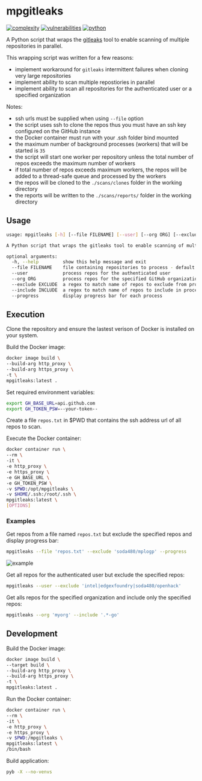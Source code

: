 # mpgitleaks
[![complexity](https://img.shields.io/badge/complexity-Simple:%205-brightgreen)](https://radon.readthedocs.io/en/latest/api.html#module-radon.complexity)
[![vulnerabilities](https://img.shields.io/badge/vulnerabilities-None-brightgreen)](https://pypi.org/project/bandit/)
[![python](https://img.shields.io/badge/python-3.9-teal)](https://www.python.org/downloads/)

A Python script that wraps the [gitleaks](https://github.com/zricethezav/gitleaks) tool to enable scanning of multiple repositories in parallel. 

This wrapping script was written for a few reasons:
* implement workaround for `gitleaks` intermittent failures when cloning very large repositories
* implement ability to scan multiple repostiories in parallel
* implement ability to scan all repositories for the authenticated user or a specified organization

Notes:
* ssh urls must be supplied when using `--file` option
* the script uses ssh to clone the repos thus you must have an ssh key configured on the GitHub instance
* the Docker container must run with your .ssh folder bind mounted
* the maximum number of background processes (workers) that will be started is `35`
* the script will start one worker per repository unless the total number of repos exceeds the maximum number of workers
* if total number of repos exceeds maximum workers, the repos will be added to a thread-safe queue and processed by the workers
* the repos will be cloned to the `./scans/clones` folder in the working directory
* the reports will be written to the `./scans/reports/` folder in the working directory


## Usage
```bash
usage: mpgitleaks [-h] [--file FILENAME] [--user] [--org ORG] [--exclude EXCLUDE] [--include INCLUDE] [--progress]

A Python script that wraps the gitleaks tool to enable scanning of multiple repositories in parallel

optional arguments:
  -h, --help         show this help message and exit
  --file FILENAME    file containing repositories to process - default file is repos.txt
  --user             process repos for the authenticated user
  --org ORG          process repos for the specified GitHub organization
  --exclude EXCLUDE  a regex to match name of repos to exclude from processing
  --include INCLUDE  a regex to match name of repos to include in processing
  --progress         display progress bar for each process
```

## Execution

Clone the repository and ensure the lastest verison of Docker is installed on your system.

Build the Docker image:
```bash
docker image build \
--build-arg http_proxy \
--build-arg https_proxy \
-t \
mpgitleaks:latest .
```

Set required environment variables:
```bash
export GH_BASE_URL=api.github.com
export GH_TOKEN_PSW=--your-token--
```

Create a file `repos.txt` in $PWD that contains the ssh address url of all repos to scan.

Execute the Docker container:
```bash
docker container run \
--rm \
-it \
-e http_proxy \
-e https_proxy \
-e GH_BASE_URL \
-e GH_TOKEN_PSW \
-v $PWD:/opt/mpgitleaks \
-v $HOME/.ssh:/root/.ssh \
mpgitleaks:latest \
[OPTIONS]
```

### Examples

Get repos from a file named `repos.txt` but exclude the specified repos and display progress bar:
```bash
mpgitleaks --file 'repos.txt' --exclude 'soda480/mplogp' --progress
```
![example](https://raw.githubusercontent.com/soda480/mpgitleaks/master/docs/images/example1.gif)

Get all repos for the authenticated user but exclude the specified repos:
```bash
mpgitleaks --user --exclude 'intel|edgexfoundry|soda480/openhack'
```

Get alls repos for the specified organization and include only the specified repos:
```bash
mpgitleaks --org 'myorg' --include '.*-go'
```

## Development

Build the Docker image:
```bash
docker image build \
--target build \
--build-arg http_proxy \
--build-arg https_proxy \
-t \
mpgitleaks:latest .
```

Run the Docker container:
```bash
docker container run \
--rm \
-it \
-e http_proxy \
-e https_proxy \
-v $PWD:/mpgitleaks \
mpgitleaks:latest \
/bin/bash
```

Build application:
```bash
pyb -X --no-venvs
```